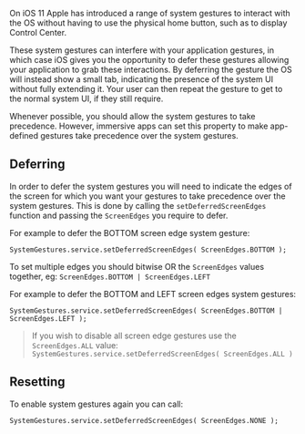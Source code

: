 
On iOS 11 Apple has introduced a range of system gestures to interact with the OS without having to use the physical home button, such as to display Control Center. 

These system gestures can interfere with your application gestures, in which case iOS gives you the opportunity to defer these gestures allowing your application to grab these interactions. By deferring the gesture the OS will instead show a small tab, indicating the presence of the system UI without fully extending it. Your user can then repeat the gesture to get to the normal system UI, if they still require.

Whenever possible, you should allow the system gestures to take precedence. However, immersive apps can set this property to make app-defined gestures take precedence over the system gestures.


## Deferring

In order to defer the system gestures you will need to indicate the edges of the screen for which you want your gestures to take precedence over the system gestures. This is done by calling the `setDeferredScreenEdges` function and passing the `ScreenEdges` you require to defer.


For example to defer the BOTTOM screen edge system gesture:

```as3
SystemGestures.service.setDeferredScreenEdges( ScreenEdges.BOTTOM );
```

To set multiple edges you should bitwise OR the `ScreenEdges` values together, eg: `ScreenEdges.BOTTOM | ScreenEdges.LEFT`

For example to defer the BOTTOM and LEFT screen edges system gestures:

```as3
SystemGestures.service.setDeferredScreenEdges( ScreenEdges.BOTTOM | ScreenEdges.LEFT );
```

>
> If you wish to disable all screen edge gestures use the `ScreenEdges.ALL` value: `SystemGestures.service.setDeferredScreenEdges( ScreenEdges.ALL )`
>


## Resetting

To enable system gestures again you can call:

```as3
SystemGestures.service.setDeferredScreenEdges( ScreenEdges.NONE );
```



